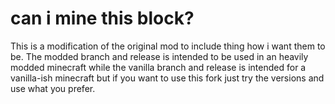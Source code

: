 # can i mine this block?
This is a modification of the original mod to include thing how i want them to be.
The modded branch and release is intended to be used in an heavily modded minecraft while the vanilla branch and release is intended for a vanilla-ish minecraft but if you want to use this fork just try the versions and use what you prefer.
